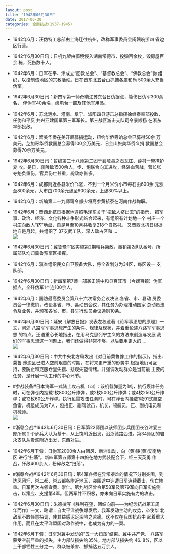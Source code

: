 ```yaml
---
layout: post
title: "1942年06月30日"
date: 2017-06-30
categories: 全面抗战(1937-1945)
---
```


<meta name="referrer" content="no-referrer" />

- 1942年6月：汪伪特工总部由上海迁往杭州，改称军事委员会闽赣皖浙四 省边区行营。 

- 1942年6月30日讯：日机九架由鄂境侵入湖南常德市，投弹百余枚，毁房屋百余 栋，死伤数十人。 

- 1942年6月：日军在平、津成立“回教总会”、“基督教总会”、“佛教总会”伪 组织，以控制该地区的宗教活动。日在晋东北五台山抓捕各庙和尚 500余人充当伪军。 

- 1942年6月30日讯：新四军第一师奇袭江苏东台日伪据点，毙伤日伪军300余名， 俘伪军40余名，缴电台一部及其他军用品。 

- 1942年6月：苏北涟水、灌南、阜宁、沭阳四县游击总指挥徐继泰率部投敌， 任伪和平反 共兴亚建国军第三军军长。第三战区游击支队司令景顺扬 在浙东率部投敌。 

- 1942年6月：留美华侨在美开展募捐运动，纽约华侨筹饷总会已募得50余 万美元，芝加哥华侨救国总会募得100余万美元，旧金山旅美华侨义捐 救国总会募得70余万美元。 

- 1942年6月30日讯：暂编第三十八师第二团于襄陵县之石瓦庄、薛村一带掩护夏 收。是日，襄陵敌1500余人，步、炮联合向其进攻，经浴血苦战，营长张 夺魁负重伤，官兵伤亡甚重，毙敌亦甚多。 

- 1942年6月：成都附近各县米价飞涨，不到一个月米价小市每石由600余 元涨至800余元，大市由700余元涨至900余元，上涨30%以上。 

- 1942年6月：新编第二十九师司令部少将高参黄祯泰在河南作战殉职。 

- 1942年6月：晋西北抗日根据地遵照毛泽东关于“把敌人挤出去”的指示， 把军事、政治、经济、文化各种斗争形式结合起来，有组织有计划地一个 村庄一个村庄向敌人“挤”地盘，自是月至10月共收复218个自然村。 又晋西北抗日根据地自是月起，共组织了 37支武工队，深人敌占区和  ... <br/><img src="https://wx2.sinaimg.cn/large/aca367d8ly1fh38mawa8sj20c809zt8s.jpg" />

- 1942年6月30日讯：冀鲁豫军区实施第2期精兵简政，撤销第2纵队番号，所属部队均归冀鲁豫军区指挥。 

- 1942年6月：滇省组织民众自卫预备大队，将全省划分为34区，每区设一 支队部。 

- 1942年6月30日讯：新四军第7师一部袭击皖中和县百旺市（今螺百镇）伪军据点，全歼伪军1个连100余人。 

- 1942年6月：国防最高委员会第八十六次常务会议决议:各省、市、县动 员委员会一律撤销，改设各省、市、县动员会议，其任务为办理推动国家 总动员法令及业务，并颁布各省、市、县举行动员会议通则10条。 

- 1942年6月30日讯：延安《解放日报》发表左权遗著《论军事思想的原理》一文，阐述 八路军军事思想产生的条件、规律及现状，并着重论述八路军军事思想 的特点。还语重心长地指出，在用马克思列宁主义的方法来创造与发展 我们的军事思想这一问题上，我们还做得非常不够，以后要用更大的 ... <br/><img src="https://wx3.sinaimg.cn/large/aca367d8ly1fh33ewqjxcj20c809z74c.jpg" />

- 1942年6月30日讯：中共中央北方局发出《对目前冀鲁豫工作的指示》，指出:冀鲁 豫边区已进人空前艰苦的时期，在将来更严重的形势中,根据地仍可坚 持，要防止和克服仓皇失措、悲观失望情绪。并强调发动群众是当前最 主要的任务，是开展一切工作的中心环节。 

- #参战装备#日本海军一式陆上攻击机（四）：该机载弹量为1吨，执行轰炸任务时，可在弹仓内挂载1枚800公斤炸弹，或2枚500公斤炸弹；或4枚250公斤炸弹；或12枚60公斤炸弹。执行鱼雷攻击任务时，可在弹仓内挂载1枚91式航空鱼雷。机组成员为7人，包括正、副驾驶员，机长，领航员，正、副机电员和机械师。 <br/><img src="https://wx2.sinaimg.cn/large/aca367d8ly1fh2zy3350bj206y0gdgn2.jpg" />

- #浙赣会战#1942年6月30日讯：日军第22师团以该师团步兵团团长谷津爱三郎所属２个步兵大队为基干，从上饶附近出发，沿浙赣路西进。第34师团的岩永支队从贵溪附近出发，东西对进。 

- 1942年6月下旬：日伪军2000余人由团风、新洲出动，向（黄)陵(黄)安南地区 进行“扫荡”。新四军第五师第十四旅在地方武装配合下，经三天英勇 作战，歼敌400余人，粉碎敌之“扫荡”。 

- #浙赣会战#1942年6月30日讯：第4军各师在异常艰难的情况下分别突围，到达凤冈圩、崇二都、崇五都各附近地区，突围途中迭遭日军连续截击，伤亡惨重。日军再次占领宜黄、崇仁。第九战区曾令第58军及第79军向日军实施侧击，以策应、支援第4军。但两军并不积极，亦未向日军实施有力的攻击。 

- 1942年6月30日讯：朱德撰写《胜利在望，团结向前——为纪念抗战第五周 年而作》一文，略谓：自太平洋战争爆发后，我军发动主动的攻势，卒使华 北敌军不敢任意抽调，使其益感泥足深陷之苦痛。这不仅在我国抗战中 起着重大作用，而且在太平洋盟国对敌作战中，也成为有力的一翼。 

- 1942年6月下旬：日军对冀中发动的“五一大扫荡”结束。冀中共产党、 八路军蒙受空前严重的损失，主力部队损失约35%，地方部队损失约 46. 8%，区以上干部牺牲三分之一，群众被杀害、抓捕达五万余人。 

